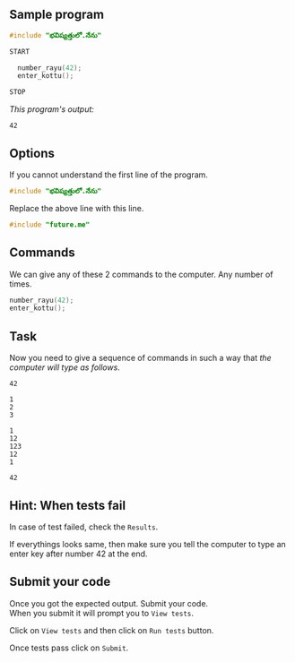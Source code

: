 ## Sample program

```C
#include "భవిష్యత్తులో.నేను"

START

  number_rayu(42);
  enter_kottu();

STOP
```

_This program's output:_
```
42
```

## Options

If you cannot understand the first line of the program.
```C
#include "భవిష్యత్తులో.నేను"
```
Replace the above line with this line.
```C
#include "future.me"
```

## Commands
We can give any of these 2 commands to the computer. Any number of times.

```C
number_rayu(42);
enter_kottu();
```

## Task

Now you need to give a sequence of commands in such a way that _the computer will type as follows_.

```
42

1
2
3

1
12
123
12
1

42

```

## Hint: When tests fail
In case of test failed, check the `Results`.   

If everythings looks same, then make sure you tell the computer to type an enter key after number 42 at the end.  


## Submit your code
Once you got the expected output. Submit your code.  
When you submit it will prompt you to `View tests`.  

Click on `View tests` and then click on `Run tests` button.  

Once tests pass click on `Submit`.